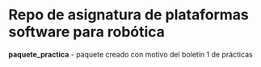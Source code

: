 # Repo de asignatura de plataformas software para robótica
<b>paquete_practica</b> - paquete creado con motivo del boletín 1 de prácticas
